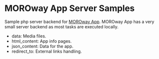 # MOROway App Server Samples

Sample php server backend for [MOROway App](https://github.com/MOROway/moroway-app-dev).
MOROway App has a very small server backend as most tasks are executed locally.

* data: Media files.
* html_content: App info pages.
* json_content: Data for the app.
* redirect_to: External links handling.
